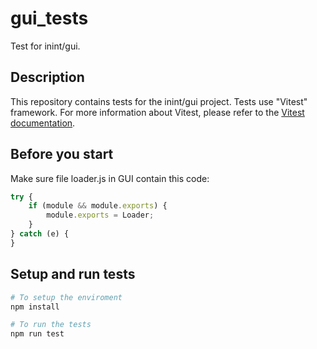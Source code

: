 # gui_tests
Test for inint/gui.

## Description
This repository contains tests for the inint/gui project. Tests use "Vitest" framework.
For more information about Vitest, please refer to the [Vitest documentation](https://vitest.dev/).

## Before you start
Make sure file loader.js in GUI contain this code:
```javascript
try {
    if (module && module.exports) {
        module.exports = Loader;
    }
} catch (e) {
}
```

## Setup and run tests
```bash
# To setup the enviroment
npm install

# To run the tests
npm run test
```
